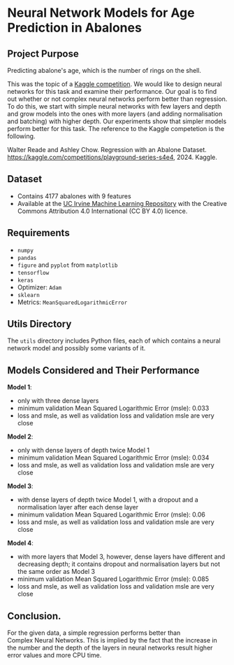 # Neural Network Models for Age Prediction in Abalones

## Project Purpose
Predicting abalone's age, which is the number of rings on the shell.

This was the topic of a [Kaggle competition](www.kaggle.com/competitions/playground-series-s4e4/overview/$citation). 
We would like to design neural networks for this task and examine 
their performance. Our goal is to find out whether or not complex 
neural networks perform better than regression. To do this, we start 
with simple neural networks with few layers and depth and grow models 
into the ones with more layers (and adding normalisation and batching) 
with higher depth. Our experiments show that simpler models perform 
better for this task. 
The reference to the Kaggle competetion is the following.

Walter Reade and Ashley Chow. Regression with an Abalone Dataset. 
https://kaggle.com/competitions/playground-series-s4e4, 2024. Kaggle.



## Dataset
- Contains 4177 abalones with 9 features
- Available at the [UC Irvine Machine Learning Repository](https://archive.ics.uci.edu/dataset/1/abalone) with 
the Creative Commons Attribution 4.0 International (CC BY 4.0)  licence.


## Requirements
- `numpy`
- `pandas`
- `figure` and `pyplot` from `matplotlib`
- `tensorflow`
- `keras`
- Optimizer: `Adam`
- `sklearn`
- Metrics: `MeanSquaredLogarithmicError`

## Utils Directory
The `utils` directory includes Python files, each of which contains a 
neural network model and possibly some variants of it. 

## Models Considered and Their Performance
**Model 1**: 
  - only with three dense layers
  - minimum validation Mean Squared Logarithmic Error (msle): 0.033
  - loss and  msle, as well as validation loss and validation msle 
  are very close

**Model 2**:
  - only with dense layers of depth twice Model 1
  - minimum validation Mean Squared Logarithmic Error (msle): 0.034
  - loss and  msle, as well as validation loss and validation msle 
  are very close

**Model 3**:
  - with dense layers of depth twice Model 1, with a dropout and a 
  normalisation layer after each dense layer
  - minimum validation Mean Squared Logarithmic Error (msle): 0.06
  - loss and  msle, as well as validation loss and validation msle 
  are very close

**Model 4**:
  - with more layers that Model 3, however, dense layers  have 
  different and decreasing depth; it contains  dropout and normalisation layers but not the same order as Model 3
  - minimum validation Mean Squared Logarithmic Error (msle): 0.085
  - loss and  msle, as well as validation loss and validation 
  msle are very close

## Conclusion.
For the given data, a simple regression performs better than  
Complex Neural Networks. This is implied by the fact that the 
increase in the number and the depth of the layers in neural networks 
result higher error values and more CPU time. 